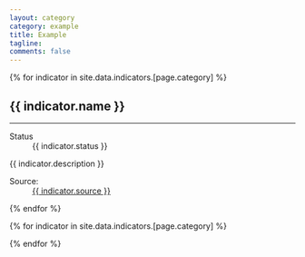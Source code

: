 ```yaml
---
layout: category
category: example
title: Example
tagline:
comments: false
---
```


{% for indicator in site.data.indicators.[page.category] %}
  <h2 id="{{ indicator.slug }}">
    {{ indicator.name }}
  </h2>
  <hr>
  <div id="{{ indicator.slug }}-chart"></div>
  <dl>
    <dt>Status</dt>
    <dd><i class="fa fa-circle fa-{{ indicator.status }}"></i> {{ indicator.status }}</dd>
  </dl>
  <p>{{ indicator.description }}</p>
  <dl class="dl-horizontal pull-right">
    <dt>Source:</dt>
    <dd><a href="{{ indicator.source_url }}">{{ indicator.source }}</a></dd>
  </dl>
{% endfor %}

{% for indicator in site.data.indicators.[page.category] %}
  <script src="/charts/{{ page.category }}/{{ indicator.slug }}.js"></script>
{% endfor %}
